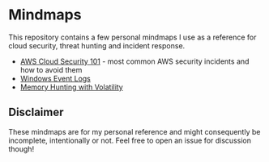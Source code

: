 # Mindmaps

This repository contains a few personal mindmaps I use as a reference for cloud security, threat hunting and incident response.

- [AWS Cloud Security 101](./pdf/aws-cloud-security-101.pdf) - most common AWS security incidents and how to avoid them
- [Windows Event Logs](./pdf/windows-basic-event-logs.pdf)
- [Memory Hunting with Volatility](./pdf/memory-hunting.pdf)

## Disclaimer

These mindmaps are for my personal reference and might consequently be incomplete, intentionally or not. Feel free to open an issue for discussion though!
